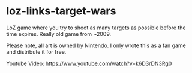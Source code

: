 # loz-links-target-wars
LoZ game where you try to shoot as many targets as possible before the time expires. Really old game from ~2009.

Please note, all art is owned by Nintendo. I only wrote this as a fan game and distribute it for free.

Youtube Video: https://www.youtube.com/watch?v=k6D3rDN3Rg0

